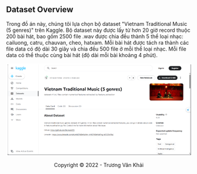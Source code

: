 ## Dataset Overview
Trong đồ án này, chúng tôi lựa chọn bộ dataset "Vietnam Traditional Music (5 genres)" trên Kaggle. Bộ dataset này được lấy từ hơn 20 giờ record thuộc 200 bài hát, bao gồm 2500 file .wav được chia đều thành 5 thể loại nhạc: cailuong, catru, chauvan, cheo, hatxam. Mỗi bài hát được tách ra thành các file data có độ dài 30 giây và chia đều 500 file ở mỗi thể loại nhạc. Mỗi file data có thể thuộc cùng bài hát (độ dài mỗi bài khoảng 4 phút).

<img src = "https://github.com/VanKhaiii/CS337.O11/blob/main/Images/Dataset.png">

<!-- Footer -->
<p align='center'>Copyright © 2022 - Trương Văn Khải</p>
